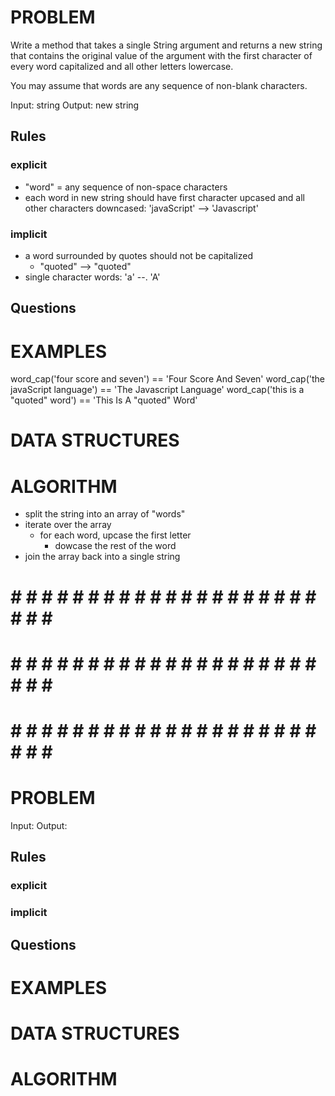 # PROBLEM
Write a method that takes a single String argument and returns a new string that contains the original value of the argument with the first character of every word capitalized and all other letters lowercase.

You may assume that words are any sequence of non-blank characters.

  Input: string
  Output: new string

  ## Rules
  ### explicit
  - "word" = any sequence of non-space characters
  - each word in new string should have first character upcased and all other characters downcased: 'javaScript' --> 'Javascript'
  ### implicit
  - a word surrounded by quotes should not be capitalized
    - "quoted" --> "quoted"
  - single character words: 'a' --. 'A'

  ## Questions


# EXAMPLES
word_cap('four score and seven') == 'Four Score And Seven'
word_cap('the javaScript language') == 'The Javascript Language'
word_cap('this is a "quoted" word') == 'This Is A "quoted" Word'

# DATA STRUCTURES


# ALGORITHM
- split the string into an array of "words"
- iterate over the array
  - for each word, upcase the first letter
    - dowcase the rest of the word
- join the array back into a single string

# # # # # # # # # # # # # # # # # # # # # # # # #
# # # # # # # # # # # # # # # # # # # # # # # # #
# # # # # # # # # # # # # # # # # # # # # # # # #

# PROBLEM


  Input: 
  Output:

  ## Rules
  ### explicit
  
  ### implicit


  ## Questions


# EXAMPLES


# DATA STRUCTURES


# ALGORITHM
